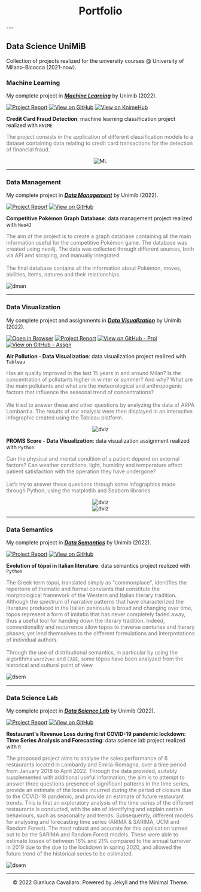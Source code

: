 <!--
Hi Everyone! 👋 Welcome to <b><i>Fabrizio Cominetti</i></b>'s portfolio website

- 📌 Data Science at **University of Milano-Bicocca**
-->

<center><h1>Portfolio</h1></center>
---

## Data Science UniMiB

Collection of projects realized for the university courses @ University of Milano-Bicocca (2021-now).

### Machine Learning

My complete project in [***Machine Learning***](https://elearning.unimib.it/course/info.php?id=37914) by Unimib (2022).

[![Project Report](https://img.shields.io/badge/PDF-Project%20Report-red?logo=adobe-acrobat-reader&logoColor=white)](https://github.com/Gianluca124/Knime_Classification_Credit-Card-Fraud-Detection/blob/main/Project%20Report.pdf)
[![View on GitHub](https://img.shields.io/badge/GitHub-View_on_GitHub-blue?logo=GitHub)](https://github.com/Gianluca124/Knime_Classification_Credit-Card-Fraud-Detection)
[![View on KnimeHub](https://img.shields.io/badge/KNIME-View%20on%20Knime%20Hub-yellow?logo=Knime)](https://hub.knime.com/gianlucav/spaces/Public/latest/Credit%20Card%20Fraud%20Classification~c2_iSRBcc1v7b6pU)

**Credit Card Fraud Detection**: machine learning classification project realized with <code>KNIME</code>

<p style="color:#727272">The project consists in the application of different classification models to a dataset containing data relating to credit card transactions for the detection of financial fraud.</p>

<center><img src ="./images/ML_image.png" alt="ML"></center>

---
### Data Management

My complete project in [***Data Management***](https://elearning.unimib.it/course/info.php?id=37922#en) by Unimib (2022).

[![Project Report](https://img.shields.io/badge/PDF-Project%20Report-red?logo=adobe-acrobat-reader&logoColor=white)](https://github.com/Gianluca124/Competitive-Pokemon-Graph-Database/blob/main/Project%20Report.pdf)
[![View on GitHub](https://img.shields.io/badge/GitHub-View_on_GitHub-blue?logo=GitHub)](https://github.com/Gianluca124/Competitive-Pokemon-Graph-Database)

**Competitive Pokémon Graph Database**: data management project realized with <code>Neo4J</code>

<p style="color:#727272">The aim of the project is to create a graph database containing all the main information useful for the competitive Pokémon game. The database was created using neo4j. The data was collected through different sources, both via API and scraping, and manually integrated.<br />
<br />
The final database contains all the information about Pokémon, moves, abilities, items, natures and their relationships.</p>

<img src ="./images/DataMan_image.png" alt="dman">

---
### Data Visualization

My complete project and assignments in [***Data Visualization***](https://elearning.unimib.it/course/info.php?id=37786#en) by Unimib (2022).

[![Open in Browser](https://img.shields.io/badge/Tableau-Open%20In%20Browser-orange?logo=Tableau)](https://tinyurl.com/3rmhakxn)
[![Project Report](https://img.shields.io/badge/PDF-Project%20Report-red?logo=adobe-acrobat-reader&logoColor=white)](https://github.com/Gianluca124/Air_Pollution_Data_Visualization_Tableau/blob/main/Report/CarboneCavallaroMarconziniScuri.pdf)
[![View on GitHub - Proj](https://img.shields.io/badge/GitHub-GitHub%20Project-blue?logo=GitHub)](https://github.com/Gianluca124/Air_Pollution_Data_Visualization_Tableau)
[![View on GitHub - Assgn](https://img.shields.io/badge/GitHub-GitHub%20Assignment-blue?logo=GitHub)](https://github.com/Gianluca124/DataViz_PROMS_Score)

**Air Pollution - Data Visualization**: data visualization project realized with <code>Tableau</code>

<p style="color:#727272">Has air quality improved in the last 15 years in and around Milan? Is the concentration of pollutants higher in winter or summer? And why? What are the main pollutants and what are the meteorological and anthropogenic factors that influence the seasonal trend of concentrations?<br />
<br />
We tried to answer these and other questions by analyzing the data of ARPA Lombardia. The results of our analysis were then displayed in an interactive infographic created using the Tableau platform.</p>

<center><img src ="./images/DataViz_image.png" alt="dviz"></center>

**PROMS Score - Data Visualization**: data visualization assignment realized with <code>Python</code>

<p style="color:#727272">Can the physical and mental condition of a patient depend on external factors? Can weather conditions, light, humidity and temperature affect patient satisfaction with the operation they have undergone?<br />
<br />
Let’s try to answer these questions through some infographics made through Python, using the matplotlib and Seaborn libraries</p>

<center><img src ="./images/DataViz_PROMS_1.png" alt="dviz"></center>
<center><img src ="./images/DataViz_PROMS_2.png" alt="dviz"></center>

---
### Data Semantics

My complete project in [***Data Semantics***](https://elearning.unimib.it/course/info.php?id=37920) by Unimib (2022).

[![Project Report](https://img.shields.io/badge/PDF-Project%20Report-red?logo=adobe-acrobat-reader&logoColor=white)](https://github.com/Gianluca124/word-embedding-italian-literature/blob/main/Project%20Report%20-%20EN.pdf)
[![View on GitHub](https://img.shields.io/badge/GitHub-View_on_GitHub-blue?logo=GitHub)](https://github.com/Gianluca124/word-embedding-italian-literature)

**Evolution of tòpoi in italian literature**: data semantics project realized with <code>Python</code>

<p style="color:#727272">The Greek term tópoi, translated simply as "commonplace", identifies the repertoire of thematic and formal constants that constitute the morphological framework of the Western and Italian literary tradition. Although the spectrum of narrative patterns that have characterized the literature produced in the Italian peninsula is broad and changing over time, tòpos represent a form of imitatio that has never completely faded away, thus a useful tool for handing down the literary tradition. Indeed, conventionality and recurrence allow tòpos to traverse centuries and literary phases, yet lend themselves to the different formulations and interpretations of individual authors.<br />
<br />
Through the use of distributional semantics, in particular by using the algorithms <code>word2vec</code> and <code>CADE</code>, some tòpos have been analyzed from the historical and cultural point of view.</p>

<img src ="./images/DataSem_image.png" alt="dsem">

---
### Data Science Lab

My complete project in [***Data Science Lab***](https://elearning.unimib.it/course/info.php?id=37915) by Unimib (2022).

[![Project Report](https://img.shields.io/badge/PDF-Project%20Report-red?logo=adobe-acrobat-reader&logoColor=white)](https://github.com/Gianluca124/restaurant-revenue-loss-COVID-retrospective-analysis/blob/main/Project%20Report.pdf)
[![View on GitHub](https://img.shields.io/badge/GitHub-View_on_GitHub-blue?logo=GitHub)](https://github.com/Gianluca124/restaurant-revenue-loss-COVID-retrospective-analysis)

**Restaurant's Revenue Loss during first COVID-19 pandemic lockdown: Time Series Analysis and Forecasting**: data science lab project realized with <code>R</code>

<p style="color:#727272">The proposed project aims to analyse the sales performance of 6 restaurants located in Lombardy and Emilia-Romagna, over a time period from January 2018 to April 2022. Through the data provided, suitably supplemented with additional useful information, the aim is to attempt to answer three questions presence of significant patterns in the time series, provide an estimate of the losses incurred during the period of closure due to the COVID-19 pandemic, and provide an estimate of future restaurant trends. This is first an exploratory analysis of the time series of the different restaurants is conducted, with the aim of identifying and explain certain behaviours, such as seasonality and trends. Subsequently, different models for analysing and forecasting time series (ARIMA & SARIMA, UCM and Random Forest). The most robust and accurate for this application turned out to be the SARIMA and Random Forest models. These were able to estimate losses of between 16% and 21% compared to the annual turnover in 2019 due to the due to the lockdown in spring 2020, and allowed the future trend of the historical series to be estimated.<br /></p>

<img src ="./images/andamentopostlockdown.png" alt="dsem">

---
<center>© 2022 Gianluca Cavallaro. Powered by Jekyll and the Minimal Theme.</center>
